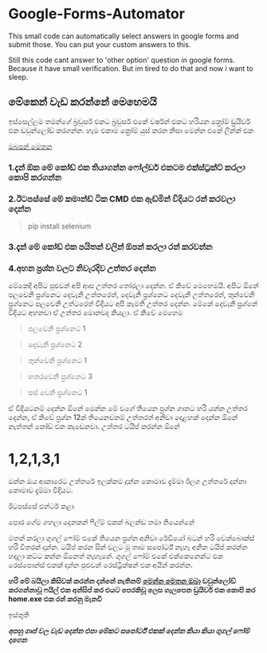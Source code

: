 # Google-Forms-Automator
This small code can automatically select answers in google forms and submit those. You can put your custom answers to this.

Still this code cant answer to 'other option' question in google forms. Because it have small verification. But im tired to do that and now i want to sleep.

## මේකෙන් වැඩ කරන්නේ මෙහෙමයි 
ඉස්සෙල්ලම තමන්ගේ බ්‍රවුසර් එකට බ්‍රවුසර් එකේ වර්ෂන් එකට  හරියන ක්‍රෝම් ඩ්‍රයිවර් එක ඩවුන්ලෝඩ් කරගන්න. හැම එකාම ක්‍රෝම් යුස් කරන නිසා මෙන්න එකේ ලින්ක් එක 

 [ඔබපන් මෙතන](https://chromedriver.chromium.org/) 

### 1.දැන් ඕක මේ කෝඩ් එක තියාගන්න ෆෝල්ඩර් එකටම එක්ස්ට්‍රක්ට් කරලා කොපි කරගන්න 

### 2.ඊටපස්සේ මේ කමාන්ඩ් ටික CMD එක ඇඩ්මින්  විදියට රන් කරවලා දෙන්න 

>pip install selenium

### 3.දැන් මේ කෝඩ් එක පයිතන් වලින් ඕපන් කරලා රන් කරවන්න 

### 4.අහන ප්‍රශ්න වලට නිවැරදිව උත්තර දෙන්න 

මේකෙදි අපිට පුළුවන් අපි ආස උත්තර තෝරලා දෙන්න. ඒ කිවේ මෙහෙමයි. අපිට ඕනේ පලවෙනි ප්‍රශ්නෙට දෙවැනි උත්තරෙත්, දෙවැනි ප්‍රශ්නෙට දෙවැනි උත්තරෙත්, තුන්වෙනි ප්‍රශ්නෙට පලවෙනි උත්ටරෙත් විදියට අපි කැමති උත්තර දෙන්න. මේකේ දෙවැනි ප්‍රශ්නේ විදියට අහනවා ඒ උත්තර මොනවද කියලා. ඒ කිවේ මෙහෙම 

>පලවෙනි ප්‍රශ්නෙට 1

>දෙවැනි ප්‍රශ්නෙට 2

>තුන්වෙනි ප්‍රශ්නෙට 1

>හතරවෙනි ප්‍රශ්නෙට 3

>පස් වෙනි ප්‍රශ්නෙට 1

ඒ විදියටනම් දෙන්න ඕනේ මෙන්න මේ වගේ තියෙන ප්‍රශ්න ගානට හරි යන්න උත්තර දෙන්න, ඒ කිවේ ප්‍රශ්න 12ක් තියෙනවනම් උත්තරත් අනිවා දොළහක් දෙන්න ඕනේ නැත්තන් කෝඩ් එක කැඩෙනවා. උත්තර ටයිප් කරන්න ඕනේ 


# 1,2,1,3,1

ඔන්න ඔය ආකාරෙට උත්තරේ ඉලක්කම දුන්න කොමාව දැම්මා ඊලග උත්තරේ දුන්නා කොමාව දැම්මා විදියට.

ඊටපස්සේ එන්ටර් කළා 

පොර ගේම ගහලා දෙනකන් ෆිල්ම් එකක් බලන්ඩ තමා තියෙන්නේ 

මතක් කරලා ගුගල් ෆෝම් එකේ තියෙන ප්‍රශ්න අනිවා රේඩියෝ බටන් හරි චෙක්බොක්ස් හරි විතරක් දාන්න. ටයිප් කරන සින් වලට මූ තාම සපෝර්ට් නැහැ අනික ටයිප් කරන්න හදලා කට්ට කන්න ඕනෙත් නැහැනේ. ගුගල් ෆෝම් එකේ එක්කෙනෙක්ට එක රෙස්පොන්ස් එකක් දාන්න පුළුවන් රෙස්ට්‍රික්ෂන් එක අයින් කරන්න.

**හරි මේ බයිලා  කිසිවක් කරන්න දන්නේ නැතිනම් [මෙන්න මෙතන ඔබා](http://bit.ly/gfautomator) ඩවුන්ලෝඩ් කරගන්නාවූ ෆයිල් එක අන්සිප් කර එයට පෙරකිවූ ලෙස ගැලපෙන ඩ්‍රයිවර් එක කොපි කර home.exe එක රන් කරනු මැනවි** 

ඉස්තුති 

***අපහු ගෘප් වල වැඩ දෙන්න එපා මේකට සපෝර්ට් එකක් දෙන්න කියා කියා ගුගල් ෆෝම් දාගෙන***
